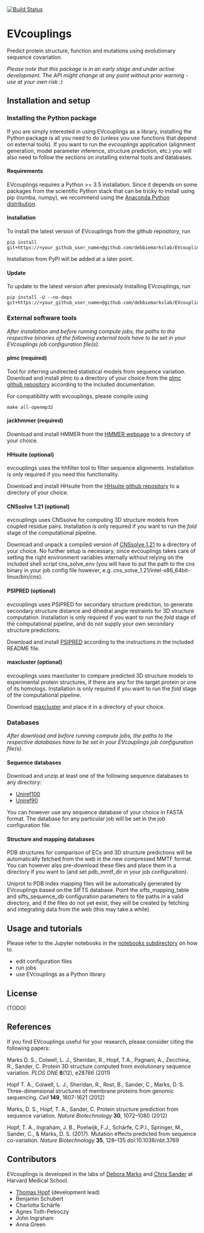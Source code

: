 [![Build Status](https://travis-ci.com/debbiemarkslab/EVcouplings.svg?token=mAy5mus6jwBNzyN7K4jr&branch=master)](https://travis-ci.com/debbiemarkslab/EVcouplings)
# EVcouplings

Predict protein structure, function and mutations using evolutionary sequence covariation.

*Please note that this package is in an early stage and under active development. The API might change at any point without prior warning - use at your own risk :)*

## Installation and setup

### Installing the Python package

If you are simply interested in using EVcouplings as a library, installing the Python package is all you need to do (unless you use functions that depend on external tools). If you want to run the *evcouplings* application (alignment generation, model parameter inference, structure prediction, etc.) you will also need to follow the sections on installing external tools and databases.

#### Requirements

EVcouplings requires a Python >= 3.5 installation. Since it depends on some packages from the scientific Python stack that can be tricky to install using pip (numba, numpy), we recommend using the [Anaconda Python distribution](https://www.continuum.io/downloads).

#### Installation

To install the latest version of EVcouplings from the github repository, run

    pip install git+https://<your_github_user_name>@github.com/debbiemarkslab/EVcouplings.git
    
Installation from PyPI will be added at a later point.

#### Update

To update to the latest version after previously installing EVcouplings, run

    pip install -U --no-deps git+https://<your_github_user_name>@github.com/debbiemarkslab/EVcouplings.git



### External software tools

*After installation and before running compute jobs, the paths to the respective binaries of the following external tools have to be set in your EVcouplings job configuration file(s).*

#### plmc (required)

Tool for inferring undirected statistical models from sequence variation. Download and install plmc to a directory of your choice from the [plmc github repository](https://github.com/debbiemarkslab/plmc) according to the included documentation.

For compatibility with evcouplings, please compile using

    make all-openmp32


#### jackhmmer (required)

Download and install HMMER from the [HMMER webpage](http://hmmer.org/download.html) to a directory of your choice.

#### HHsuite (optional)

evcouplings uses the hhfilter tool to filter sequence alignments. Installation is only required if you need this functionality.

Download and install HHsuite from the [HHsuite github repository](https://github.com/soedinglab/hh-suite) to a directory of your choice.

#### CNSsolve 1.21 (optional)

evcouplings uses CNSsolve for computing 3D structure models from coupled residue pairs. Installation is only required if you want to run the *fold* stage of the computational pipeline.

Download and unpack a compiled version of [CNSsolve 1.21](http://cns-online.org/v1.21/) to a directory of your choice. No further setup is necessary, since evcouplings takes care of setting the right environment variables internally without relying on the included shell script cns_solve_env
(you will have to put the path to the cns binary in your job config file however, e.g. cns_solve_1.21/intel-x86_64bit-linux/bin/cns).

#### PSIPRED (optional)

evcouplings uses PSIPRED for secondary structure prediction, to generate secondary structure distance and dihedral angle restraints for 3D structure computation.
Installation is only required if you want to run the *fold* stage of the computational pipeline, and do not supply your own secondary structure predictions.

Download and install [PSIPRED](http://bioinfadmin.cs.ucl.ac.uk/downloads/psipred/) according to the instructions in the included README file.

#### maxcluster (optional)

evcouplings uses maxcluster to compare predicted 3D structure models to experimental protein structures, if there are any for the target protein or one
of its homologs. Installation is only required if you want to run the *fold* stage of the computational pipeline.
 
Download [maxcluster](http://www.sbg.bio.ic.ac.uk/~maxcluster/) and place it in a directory of your choice.

### Databases

*After download and before running compute jobs, the paths to the respective databases have to be set in your EVcouplings job configuration file(s).*

#### Sequence databases

Download and unzip at least one of the following sequence databases to any directory:
* [Uniref100](ftp://ftp.uniprot.org/pub/databases/uniprot/uniref/uniref100/uniref100.fasta.gz)
* [Uniref90](ftp://ftp.uniprot.org/pub/databases/uniprot/uniref/uniref90/uniref90.fasta.gz)

You can however use any sequence database of your choice in FASTA format. The database for any particular job will be set in the job configuration file.

#### Structure and mapping databases

PDB structures for comparison of ECs and 3D structure predictions will be automatically fetched from the web in the new compressed MMTF format. You can however also pre-download these files and place them in a directory if you want to (and set pdb_mmtf_dir in your job configuration).

Uniprot to PDB index mapping files will be automatically generated by EVcouplings based on the SIFTS database. Point the sifts_mapping_table and sifts_sequence_db configuration parameters to file paths in a valid directory, and if the files do not yet exist, they will be created by fetching and integrating data from the web (this may take a while).

## Usage and tutorials

Please refer to the Jupyter notebooks in the [notebooks subdirectory](https://github.com/debbiemarkslab/EVcouplings/tree/master/notebooks) on how to
* edit configuration files
* run jobs
* use EVcouplings as a Python library

## License

(TODO)

## References

If you find EVcouplings useful for your research, please consider citing the following papers:

Marks D. S., Colwell, L. J., Sheridan, R., Hopf, T.A., Pagnani, A., Zecchina, R., Sander, C. Protein 3D structure computed from evolutionary sequence variation. *PLOS ONE* **6**(12), e28766 (2011)

Hopf T. A., Colwell, L. J., Sheridan, R., Rost, B., Sander, C., Marks, D. S. Three-dimensional structures of membrane proteins from genomic sequencing. *Cell* **149**, 1607-1621 (2012)

Marks, D. S., Hopf, T. A., Sander, C. Protein structure prediction from sequence variation. *Nature Biotechnology* **30**, 1072–1080 (2012)

Hopf, T. A., Ingraham, J. B., Poelwijk, F.J., Schärfe, C.P.I., Springer, M., Sander, C., & Marks, D. S. (2017). Mutation effects predicted from sequence co-variation. *Nature Biotechnology* **35**, 128–135 doi:10.1038/nbt.3769

## Contributors

EVcouplings is developed in the labs of [Debora Marks](http://marks.hms.harvard.edu) and [Chris Sander](http://sanderlab.org/) at Harvard Medical School.

* [Thomas Hopf](mailto:thomas.hopf@gmail.com) (development lead)
* Benjamin Schubert
* Charlotta Schärfe
* Agnes Toth-Petroczy
* John Ingraham
* Anna Green
